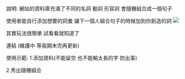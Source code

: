 說明:
網站的資料庫充滿了不同的名詞 動詞 形容詞
會隨機組合成一個句子

使用者能自行添加想要的詞彙
讓下一個人組合句子的時候加到你創造的詞
![](https://i.imgur.com/0oMXTQP.png)

其實玩法很簡單 試看看就知道了


連結
(維護中 等我期末完再更新)


使用示範:
1.添加資料(不能留空 也不能輸太長的字 防出事)

2.秀出隨機組合

